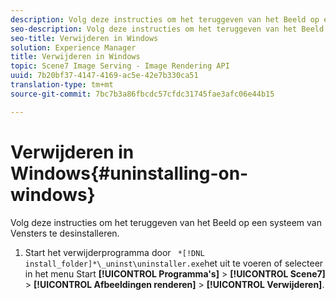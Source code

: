 ```yaml
---
description: Volg deze instructies om het teruggeven van het Beeld op een systeem van Vensters te desinstalleren.
seo-description: Volg deze instructies om het teruggeven van het Beeld op een systeem van Vensters te desinstalleren.
seo-title: Verwijderen in Windows
solution: Experience Manager
title: Verwijderen in Windows
topic: Scene7 Image Serving - Image Rendering API
uuid: 7b20bf37-4147-4169-ac5e-42e7b330ca51
translation-type: tm+mt
source-git-commit: 7bc7b3a86fbcdc57cfdc31745fae3afc06e44b15

---
```



# Verwijderen in Windows{#uninstalling-on-windows}

Volg deze instructies om het teruggeven van het Beeld op een systeem van Vensters te desinstalleren.

1. Start het verwijderprogramma door ` *[!DNL install_folder]*\_uninst\uninstaller.exe`het uit te voeren of selecteer in het menu Start **[!UICONTROL Programma&#39;s]** > **[!UICONTROL Scene7]** > **[!UICONTROL Afbeeldingen renderen]** > **[!UICONTROL Verwijderen]**.
